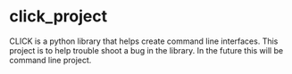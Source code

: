 # click_project
CLICK is a python library that helps create command line interfaces. This project is to help trouble shoot a bug in the library. In the future this will be command line project.
